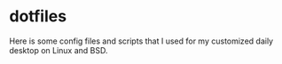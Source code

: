# dotfiles
Here is some config files and scripts that I used for my customized daily desktop on Linux and BSD.
